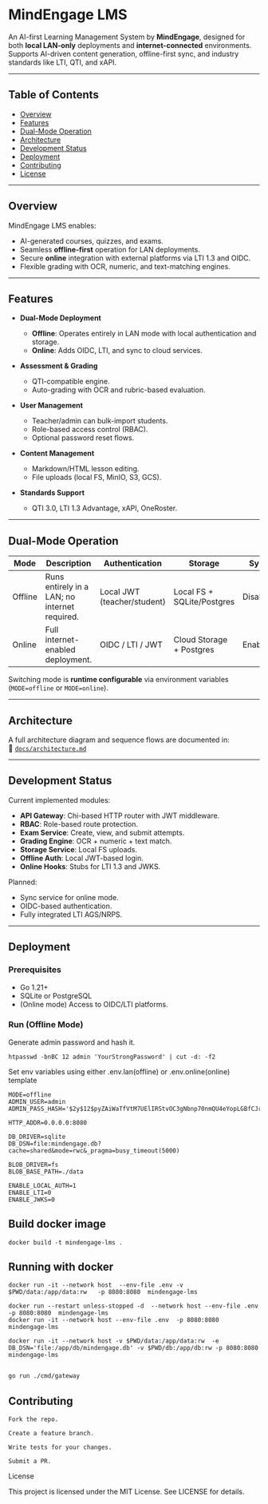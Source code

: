 # MindEngage LMS

An AI-first Learning Management System by **MindEngage**, designed for both **local LAN-only** deployments and **internet-connected** environments.  
Supports AI-driven content generation, offline-first sync, and industry standards like LTI, QTI, and xAPI.

---

## Table of Contents
- [Overview](#overview)
- [Features](#features)
- [Dual-Mode Operation](#dual-mode-operation)
- [Architecture](#architecture)
- [Development Status](#development-status)
- [Deployment](#deployment)
- [Contributing](#contributing)
- [License](#license)

---

## Overview

MindEngage LMS enables:
- AI-generated courses, quizzes, and exams.
- Seamless **offline-first** operation for LAN deployments.
- Secure **online** integration with external platforms via LTI 1.3 and OIDC.
- Flexible grading with OCR, numeric, and text-matching engines.

---

## Features

- **Dual-Mode Deployment**  
  - **Offline**: Operates entirely in LAN mode with local authentication and storage.  
  - **Online**: Adds OIDC, LTI, and sync to cloud services.
  
- **Assessment & Grading**  
  - QTI-compatible engine.
  - Auto-grading with OCR and rubric-based evaluation.
  
- **User Management**  
  - Teacher/admin can bulk-import students.
  - Role-based access control (RBAC).
  - Optional password reset flows.

- **Content Management**  
  - Markdown/HTML lesson editing.
  - File uploads (local FS, MinIO, S3, GCS).

- **Standards Support**  
  - QTI 3.0, LTI 1.3 Advantage, xAPI, OneRoster.

---

## Dual-Mode Operation

| Mode    | Description | Authentication | Storage | Sync |
|---------|-------------|----------------|---------|------|
| Offline | Runs entirely in a LAN; no internet required. | Local JWT (teacher/student) | Local FS + SQLite/Postgres | Disabled |
| Online  | Full internet-enabled deployment. | OIDC / LTI / JWT | Cloud Storage + Postgres | Enabled |

Switching mode is **runtime configurable** via environment variables (`MODE=offline` or `MODE=online`).

---

## Architecture

A full architecture diagram and sequence flows are documented in:  
📄 [`docs/architecture.md`](docs/architecture.md)

---

## Development Status

Current implemented modules:
- **API Gateway**: Chi-based HTTP router with JWT middleware.
- **RBAC**: Role-based route protection.
- **Exam Service**: Create, view, and submit attempts.
- **Grading Engine**: OCR + numeric + text match.
- **Storage Service**: Local FS uploads.
- **Offline Auth**: Local JWT-based login.
- **Online Hooks**: Stubs for LTI 1.3 and JWKS.

Planned:
- Sync service for online mode.
- OIDC-based authentication.
- Fully integrated LTI AGS/NRPS.

---

## Deployment

### Prerequisites
- Go 1.21+
- SQLite or PostgreSQL
- (Online mode) Access to OIDC/LTI platforms.

### Run (Offline Mode)

Generate admin password and hash it.
```
htpasswd -bnBC 12 admin 'YourStrongPassword' | cut -d: -f2
```

Set env variables using either .env.lan(offline) or .env.online(online) template

```
MODE=offline
ADMIN_USER=admin
ADMIN_PASS_HASH='$2y$12$pyZAiWaTfVtM7UElIRStvOC3gNbnp70nmQU4eYopLGBfCJr1DOvji'

HTTP_ADDR=0.0.0.0:8080

DB_DRIVER=sqlite
DB_DSN=file:mindengage.db?cache=shared&mode=rwc&_pragma=busy_timeout(5000)

BLOB_DRIVER=fs
BLOB_BASE_PATH=./data

ENABLE_LOCAL_AUTH=1
ENABLE_LTI=0
ENABLE_JWKS=0

```

## Build docker image
```
docker build -t mindengage-lms .
```
## Running with docker

```
docker run -it --network host  --env-file .env -v $PWD/data:/app/data:rw   -p 8080:8080  mindengage-lms

docker run --restart unless-stopped -d  --network host --env-file .env  -p 8080:8080  mindengage-lms
docker run -it --network host --env-file .env  -p 8080:8080  mindengage-lms

```

```
docker run -it --network host -v $PWD/data:/app/data:rw  -e DB_DSN='file:/app/db/mindengage.db' -v $PWD/db:/app/db:rw -p 8080:8080  mindengage-lms

```

```bash

go run ./cmd/gateway
```

## Contributing

    Fork the repo.

    Create a feature branch.

    Write tests for your changes.

    Submit a PR.

License

This project is licensed under the MIT License. See LICENSE for details.